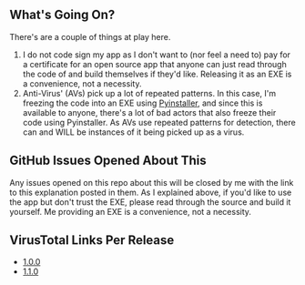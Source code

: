 ## What's Going On?

There's are a couple of things at play here.

1. I do not code sign my app as I don't want to (nor feel a need to) pay for a certificate for an open source app that anyone can just read through the code of and build themselves if they'd like. Releasing it as an EXE is a convenience, not a necessity.
2. Anti-Virus' (AVs) pick up a lot of repeated patterns. In this case, I'm freezing the code into an EXE using [Pyinstaller](https://pyinstaller.org/en/stable/), and since this is available to anyone, there's a lot of bad actors that also freeze their code using Pyinstaller. As AVs use repeated patterns for detection, there can and WILL be instances of it being picked up as a virus.

## GitHub Issues Opened About This

Any issues opened on this repo about this will be closed by me with the link to this explanation posted in them. As I explained above, if you'd like to use the app but don't trust the EXE, please read through the source and build it yourself. Me providing an EXE is a convenience, not a necessity.

## VirusTotal Links Per Release

- [1.0.0](https://virustotal.com/gui/file/5fd745d211abd9d4a79d1c6d6c8491b50dd1f54009867997092cc9d626a25a30)
- [1.1.0](https://virustotal.com/gui/file/eb1493adff0a1cb8e05db9376128bed7a07e7d32be9325ec771d05b7b8ec2924)
